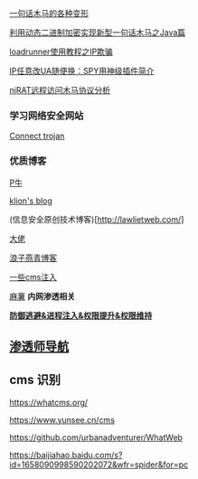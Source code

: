 [一句话木马的各种变形](https://mp.weixin.qq.com/s?__biz=MzI2OTMzNjg4OQ==&mid=2247484432&idx=1&sn=e7748a9bf05e052e5e9561126e720f78&chksm=eae0ac46dd972550cdb469b2432432c24f61601aead1b9935ed8eb852137396172887c2597fd&mpshare=1&scene=1&srcid=0709ZPz5cq4y3HZwdUsHOqiA#rd)

[利用动态二进制加密实现新型一句话木马之Java篇](https://xz.aliyun.com/t/2744?accounttraceid=628bf354-0c88-4efd-a9ee-40354b246a47)

[loadrunner使用教程之IP欺骗](https://blog.csdn.net/qq_26898315/article/details/54893892)

[IP任意改UA随便换：SPY用神级插件简介](https://cuihuanghuang.com/post/321.html)



[njRAT远程访问木马协议分析](https://blog.csdn.net/kevin_bobolkevin/article/details/53408960)

### 学习网络安全网站

[Connect trojan](https://www.connect-trojan.net/)

### 优质博客

[P牛](https://www.leavesongs.com/)

[klion's blog](https://klionsec.github.io)

(信息安全原创技术博客)[http://lawlietweb.com/]


[大佬](https://www.safeinfo.me/)

[浪子燕青博客](http://www.langzi.fun/)

[一些cms注入](http://www.f4ckweb.top/)

[麻薯](http://uuzdaisuki.com/)  **内网渗透相关**

[**防御逃避&进程注入&权限提升&权限维持**](https://idiotc4t.com/)

## [渗透师导航](https://www.shentoushi.top/)


## cms 识别

https://whatcms.org/

https://www.yunsee.cn/cms

https://github.com/urbanadventurer/WhatWeb

https://baijiahao.baidu.com/s?id=1658090998590202072&wfr=spider&for=pc